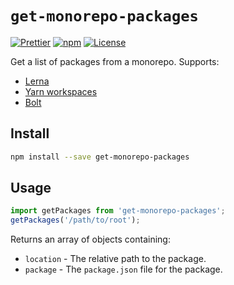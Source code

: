 # `get-monorepo-packages`

[![Prettier](https://img.shields.io/badge/code_style-prettier-ff69b4.svg?style=flat-square)](https://github.com/prettier/prettier)
[![npm](https://img.shields.io/npm/v/get-monorepo-packages.svg?style=flat-square)](https://npmjs.org/get-monorepo-packages)
[![License](https://img.shields.io/badge/license-MIT-blue.svg?style=flat-square)](LICENSE)

Get a list of packages from a monorepo. Supports:

* [Lerna](https://github.com/lerna/lerna)
* [Yarn workspaces](https://yarnpkg.com/lang/en/docs/workspaces/)
* [Bolt](http://boltpkg.com/)

## Install

```bash
npm install --save get-monorepo-packages
```

## Usage

```js
import getPackages from 'get-monorepo-packages';
getPackages('/path/to/root');
```

Returns an array of objects containing:

* `location` - The relative path to the package.
* `package` - The `package.json` file for the package.
